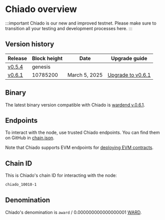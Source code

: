 ﻿---
sidebar_position: 1
---

# Chiado overview

:::important
Chiado is our new and improved testnet. Please make sure to transition all your testing and development processes here.
:::

## Version history

| Release                                                                         | Block height         | Date          | Upgrade guide                        |
| ------------------------------------------------------------------------------- | -------------------- | ------------- | ------------------------------------ |
| [v0.5.4](https://github.com/warden-protocol/wardenprotocol/releases/tag/v0.5.4) | genesis              |               |                                      |
| [v0.6.1](https://github.com/warden-protocol/wardenprotocol/releases/tag/v0.6.1) | 10785200             | March 5, 2025 | [Upgrade to v0.6.1](upgrade/v0.6.1)  |

## Binary

The latest binary version compatible with Chiado is [wardend v.0.6.1](https://github.com/warden-protocol/wardenprotocol/releases/tag/v0.6.1).


## Endpoints

To interact with the node, use trusted Chiado endpoints. You can find them on GitHub in [chain.json](https://github.com/warden-protocol/networks/tree/main/testnets/chiado/chain.json).

Note that Chiado supports EVM endpoints for [deploying EVM contracts](http://localhost:3000/build-an-app/deploy-smart-contracts-on-warden/deploy-an-evm-contract).

## Chain ID

This is Chiado's chain ID for interacting with the node:

```bash
chiado_10010-1
```

## Denomination

Chiado's denomination is `award` / 0.000000000000000001 [WARD](/tokens/ward-token/ward).
